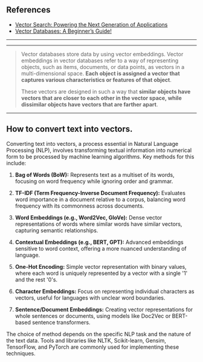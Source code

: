 ## References
- [Vector Search: Powering the Next Generation of Applications](https://www.youtube.com/watch?v=H8EC002zS-0)
- [Vector Databases: A Beginner’s Guide!](https://medium.com/data-and-beyond/vector-databases-a-beginners-guide-b050cbbe9ca0)

----
----

> Vector databases store data by using vector embeddings. Vector embeddings in vector databases refer to a way of representing objects, such as items, documents, or data points, as vectors in a multi-dimensional space. **Each object is assigned a vector that captures various characteristics or features of that object**.
>
> These vectors are designed in such a way that **similar objects have vectors that are closer to each other in the vector space, while dissimilar objects have vectors that are farther apart**.

----

## How to convert text into vectors.

Converting text into vectors, a process essential in Natural Language Processing (NLP), involves transforming textual information into numerical form to be processed by machine learning algorithms. Key methods for this include:

1. **Bag of Words (BoW):** Represents text as a multiset of its words, focusing on word frequency while ignoring order and grammar.

2. **TF-IDF (Term Frequency-Inverse Document Frequency):** Evaluates word importance in a document relative to a corpus, balancing word frequency with its commonness across documents.

3. **Word Embeddings (e.g., Word2Vec, GloVe):** Dense vector representations of words where similar words have similar vectors, capturing semantic relationships.

4. **Contextual Embeddings (e.g., BERT, GPT):** Advanced embeddings sensitive to word context, offering a more nuanced understanding of language.

5. **One-Hot Encoding:** Simple vector representation with binary values, where each word is uniquely represented by a vector with a single '1' and the rest '0's.

6. **Character Embeddings:** Focus on representing individual characters as vectors, useful for languages with unclear word boundaries.

7. **Sentence/Document Embeddings:** Creating vector representations for whole sentences or documents, using models like Doc2Vec or BERT-based sentence transformers.

The choice of method depends on the specific NLP task and the nature of the text data. Tools and libraries like NLTK, Scikit-learn, Gensim, TensorFlow, and PyTorch are commonly used for implementing these techniques.